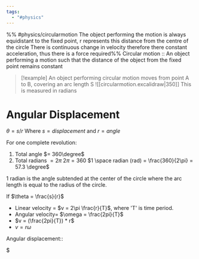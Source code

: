 ```yaml
---
tags:
  - "#physics"
---
```

%% #physics/circularmotion The object performing the motion is always equidistant to the fixed point, r represents this distance from the centre of the circle
There is continuous change in velocity therefore there constant acceleration, thus there is a force required%%
Circular motion :: An object performing a motion such that the distance of the object from the fixed point remains constant
>[!example] An object performing circular motion moves from point A to B, covering an arc length S ![[circularmotion.excalidraw|350]]
>This is measured in radians

# Angular Displacement
$\theta = s/r$
Where $s = displacement$ and $r = angle$

 For one complete revolution:
 1. Total angle $= 360\degree$
 2. Total radians $= 2\pi$
$2\pi = 360$
$1 \space radian (rad) = \frac{360}{2\pi} = 57.3 \degree$

1 radian is the angle subtended at the center of the circle where the arc length is equal to the radius of the circle.

If $\theta = \frac{s}{r}$ 
- Linear velocity = $v = 2\pi \frac{r}{T}$, where 'T' is time period.
- Angular velocity= $\omega = \frac{2pi}{T}$
- $v = (\frac{2pi}{T}) * r$
- $v = r\omega$

Angular displacement:: 

$




